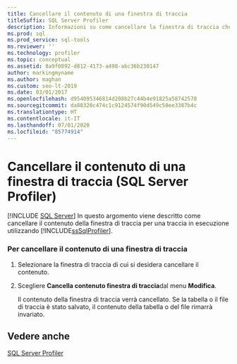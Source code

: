 ```yaml
---
title: Cancellare il contenuto di una finestra di traccia
titleSuffix: SQL Server Profiler
description: Informazioni su come cancellare la finestra di traccia che acquisisce i dati degli eventi in SQL Server Profiler senza cancellare i file o le tabelle di traccia.
ms.prod: sql
ms.prod_service: sql-tools
ms.reviewer: ''
ms.technology: profiler
ms.topic: conceptual
ms.assetid: 8a9f0892-d812-4173-a498-abc36b230147
author: markingmyname
ms.author: maghan
ms.custom: seo-lt-2019
ms.date: 03/01/2017
ms.openlocfilehash: d954095346814d208b27c44b4e91825a58742578
ms.sourcegitcommit: da88320c474c1c9124574f90d549c50ee3387b4c
ms.translationtype: HT
ms.contentlocale: it-IT
ms.lasthandoff: 07/01/2020
ms.locfileid: "85774914"
---
```

# <a name="clear-a-trace-window-sql-server-profiler"></a>Cancellare il contenuto di una finestra di traccia (SQL Server Profiler)

 [!INCLUDE [SQL Server](../../includes/applies-to-version/sqlserver.md)]
  In questo argomento viene descritto come cancellare il contenuto della finestra di traccia per una traccia in esecuzione utilizzando [!INCLUDE[ssSqlProfiler](../../includes/sssqlprofiler-md.md)].  
  
### <a name="to-clear-a-trace-window"></a>Per cancellare il contenuto di una finestra di traccia  
  
1.  Selezionare la finestra di traccia di cui si desidera cancellare il contenuto.  
  
2.  Scegliere **Cancella contenuto finestra di traccia**dal menu **Modifica**.  
  
     Il contenuto della finestra di traccia verrà cancellato. Se la tabella o il file di traccia è stato salvato, il contenuto della tabella o del file rimarrà invariato.  
  
## <a name="see-also"></a>Vedere anche  
 [SQL Server Profiler](../../tools/sql-server-profiler/sql-server-profiler.md)  
  
  
